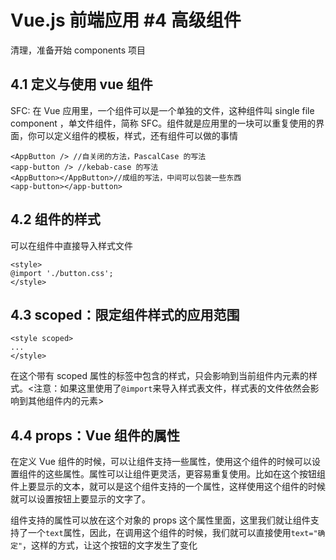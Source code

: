 # Vue.js 前端应用 #4 高级组件

清理，准备开始 components 项目

## 4.1 定义与使用 vue 组件

SFC: 在 Vue 应用里，一个组件可以是一个单独的文件，这种组件叫 single file component ，单文件组件，简称 SFC。组件就是应用里的一块可以重复使用的界面，你可以定义组件的模板，样式，还有组件可以做的事情

```
<AppButton /> //自关闭的方法，PascalCase 的写法
<app-button /> //kebab-case 的写法
<AppButton></AppButton>//成组的写法，中间可以包装一些东西
<app-button></app-button>
```

## 4.2 组件的样式

可以在组件中直接导入样式文件

```
<style>
@import './button.css';
</style>
```

## 4.3 scoped：限定组件样式的应用范围

```
<style scoped>
...
</style>
```

在这个带有 scoped 属性的标签中包含的样式，只会影响到当前组件内元素的样式。<注意：如果这里使用了`@import`来导入样式表文件，样式表的文件依然会影响到其他组件内的元素>

## 4.4 props：Vue 组件的属性

在定义 Vue 组件的时候，可以让组件支持一些属性，使用这个组件的时候可以设置组件的这些属性。属性可以让组件更灵活，更容易重复使用。比如在这个按钮组件上要显示的文本，就可以是这个组件支持的一个属性，这样使用这个组件的时候就可以设置按钮上要显示的文字了。

组件支持的属性可以放在这个对象的 props 这个属性里面，这里我们就让组件支持了一个`text`属性，因此，在调用这个组件的时候，我们就可以直接使用`text="确定"`，这样的方式，让这个按钮的文字发生了变化
